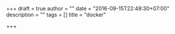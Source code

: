 +++
draft = true
author = ""
date = "2016-09-15T22:48:30+07:00"
description = ""
tags = []
title = "docker"

+++

